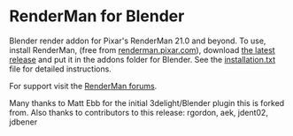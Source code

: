 # RenderMan for Blender

Blender render addon for Pixar's RenderMan 21.0 and beyond. To use, install RenderMan, (free from [renderman.pixar.com](https://renderman.pixar.com/store/intro)), download [the latest release](https://github.com/prman-pixar/RenderManForBlender/releases) and put it in the addons folder for Blender. See the [installation.txt](installation.txt) file for detailed instructions.

For support visit the [RenderMan forums](https://renderman.pixar.com/forum/forumdisplay.php?s=&forumid=166).

Many thanks to Matt Ebb for the initial 3delight/Blender plugin this is forked from.
Also thanks to contributors to this release: rgordon, aek, jdent02, jdbener
